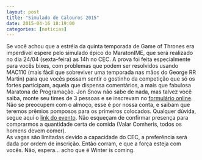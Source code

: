 ```yaml
---
layout: post
title: "Simulado de Calouros 2015"
date: 2015-04-16 18:19:00
categories: [noticias]
---
```


Se você achou que a estréia da quinta temporada de Game of Thrones era imperdível espere pelo simulado épico do MaratonIME, que será realizado no dia 24/04 (sexta-feira) as 14h no CEC. A prova foi feita especialmente para vocês bixes, com problemas que podem ser resolvidos usando MAC110 (mais fácil que sobreviver uma temporada nas mãos do George RR Martin) para que vocês possam sentir o gostinho da competição que só os fortes participam, aquela que dispensa comentários, a mais que fabulosa Maratona de Programação. Jon Snow não sabe de nada, mas talvez você saiba, monte seu times de 3 pessoas e se inscrevam no [formulário online](https://docs.google.com/forms/d/1ZO5-sHRgWdurx_BPN-45knWhV6W2R69s8sD3JGHZJF0/viewform?c=0&w=1).  
Não se preocupem com o almoço, esse é por nossa conta, e saibam que teremos prêmios pomposos para os primeiros colocados. Qualquer dúvida, segue aqui o [link do evento](https://www.facebook.com/events/1573774266207067/). Não esqueçam de confirmar presença para comprarmos a quantidade certa de comida (Valar Comheris, todos os homens devem comer).   
As vagas são limitadas devido a capacidade do CEC, a preferência será dada por ordem de inscrição. Então corram, e que a força esteja com vocês. Não, espera… acho que é Winter is coming.   
